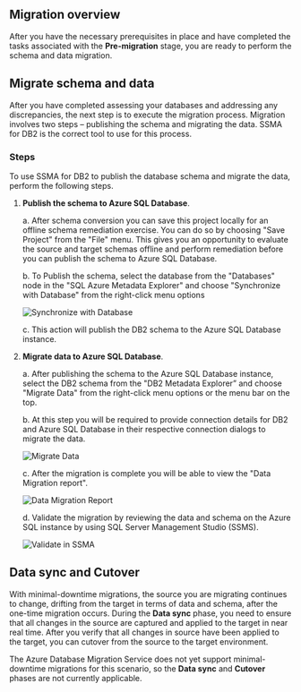 ## Migration overview

After you have the necessary prerequisites in place and have completed the tasks associated with the **Pre-migration** stage, you are ready to perform the schema and data migration.

## Migrate schema and data

After you have completed assessing your databases and addressing any discrepancies, the next step is to execute the migration process. Migration involves two steps – publishing the schema and migrating the data. SSMA for DB2 is the correct tool to use for this process.

### Steps

To use SSMA for DB2 to publish the database schema and migrate the data, perform the following steps.

1. **Publish the schema to Azure SQL Database**.

    a. After schema conversion you can save this project locally for an offline schema remediation exercise. You can do so by choosing "Save Project" from the "File" menu. This gives you an opportunity to evaluate the source and target schemas offline and perform remediation before you can publish the schema to Azure SQL Database.

    b. To Publish the schema, select the database from the "Databases" node in the "SQL Azure Metadata Explorer" and choose "Synchronize with Database" from the right-click menu options
  
    ![Synchronize with Database](https://mpbdevcontent.azureedge.net/Images/publishschema.png)
  
    c. This action will publish the DB2 schema to the Azure SQL Database instance.

2. **Migrate data to Azure SQL Database**.

    a.	After publishing the schema to the Azure SQL Database instance, select the DB2 schema from the "DB2 Metadata Explorer” and choose "Migrate Data" from the right-click menu options or the menu bar on the top.
  
    b.	At this step you will be required to provide connection details for DB2 and Azure SQL Database in their respective connection dialogs to migrate the data.
  
    ![Migrate Data](https://mpbdevcontent.azureedge.net/Images/migratedata.png)
  
    c. After the migration is complete you will be able to view the "Data Migration report".
  
    ![Data Migration Report](https://mpbdevcontent.azureedge.net/Images/migrationreport.png)
  
    d. Validate the migration by reviewing the data and schema on the Azure SQL instance by using SQL Server Management Studio (SSMS).

    ![Validate in SSMA](https://mpbdevcontent.azureedge.net/Images/migrationcomplete.png)

## Data sync and Cutover

With minimal-downtime migrations, the source you are migrating continues to change, drifting from the target in terms of data and schema, after the one-time migration occurs. During the **Data sync** phase, you need to ensure that all changes in the source are captured and applied to the target in near real time. After you verify that all changes in source have been applied to the target, you can cutover from the source to the target environment.

The Azure Database Migration Service does not yet support minimal-downtime migrations for this scenario, so the **Data sync** and **Cutover** phases are not currently applicable.
